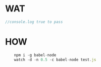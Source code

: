 # WAT
```js
//console.log true to pass
```

# HOW
```js
    npm i -g babel-node
    watch -d -n 0.5 -c babel-node test.js
```